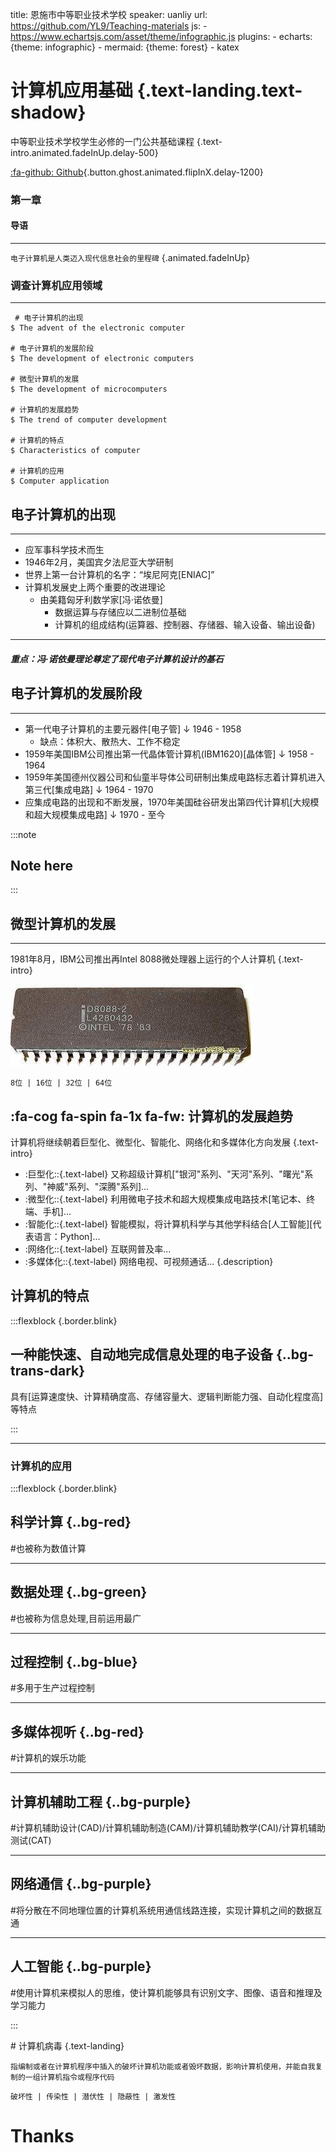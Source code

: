 title: 恩施市中等职业技术学校
speaker: uanliy
url: https://github.com/YL9/Teaching-materials
js:
    - https://www.echartsjs.com/asset/theme/infographic.js
plugins:
    - echarts: {theme: infographic}
    - mermaid: {theme: forest}
    - katex

<slide class="bg-black-blue aligncenter" image="https://cn.bing.com/az/hprichbg/rb/RainierDawn_EN-AU3730494945_1920x1080.jpg .dark">

# 计算机应用基础 {.text-landing.text-shadow}

中等职业技术学校学生必修的一门公共基础课程 {.text-intro.animated.fadeInUp.delay-500}

[:fa-github: Github](https://github.com/YL9/Teaching-materials){.button.ghost.animated.flipInX.delay-1200}

<slide :class="size-30 aligncenter">

### 第一章

#### 导语

---

`电子计算机是人类迈入现代信息社会的里程碑` {.animated.fadeInUp}

<slide :class="size-40 aligncenter">

### 调查计算机应用领域

---

```shell {.animated.fadeInUp}
 # 电子计算机的出现
$ The advent of the electronic computer

# 电子计算机的发展阶段
$ The development of electronic computers

# 微型计算机的发展
$ The development of microcomputers

# 计算机的发展趋势
$ The trend of computer development

# 计算机的特点
$ Characteristics of computer

# 计算机的应用
$ Computer application
```

<slide class="bg-gradient-r" :class=" size-40 aligncenter" image="https://cn.bing.com/az/hprichbg/rb/WinterLynx_ZH-CN7158207296_1920x1080.jpg .dark">

## 电子计算机的出现
---

* 应军事科学技术而生
* 1946年2月，美国宾夕法尼亚大学研制
* 世界上第一台计算机的名字：“埃尼阿克[ENIAC]”
* 计算机发展史上两个重要的改进理论
    * 由美籍匈牙利数学家[冯·诺依曼] 
        * 数据运算与存储应以二进制位基础
        * 计算机的组成结构(运算器、控制器、存储器、输入设备、输出设备)

---

##### 重点：冯·诺依曼理论尊定了现代电子计算机设计的基石 

<slide :class="size-60 aligncenter">

## 电子计算机的发展阶段

---

-   第一代电子计算机的主要元器件[电子管] ↓ 1946 - 1958
    - 缺点：体积大、散热大、工作不稳定
-   1959年美国IBM公司推出第一代晶体管计算机(IBM1620)[晶体管] ↓ 1958 - 1964
-   1959年美国德州仪器公司和仙童半导体公司研制出集成电路标志着计算机进入第三代[集成电路] ↓ 1964 - 1970
-   应集成电路的出现和不断发展，1970年美国硅谷研发出第四代计算机[大规模和超大规模集成电路] ↓ 1970 - 至今 

:::note
## Note here
:::
<slide :class="size-50 aligncenter">

##  微型计算机的发展

---
1981年8月，IBM公司推出再Intel 8088微处理器上运行的个人计算机 {.text-intro}

![Intel8088](./public/images/Intel8088.jpg "Intel 8088")

` 8位 | 16位 | 32位 | 64位 `
<slide :class="size-50">

##  :fa-cog fa-spin fa-1x fa-fw: 计算机的发展趋势

计算机将继续朝着巨型化、微型化、智能化、网络化和多媒体化方向发展 {.text-intro}

* :巨型化\::{.text-label}  又称超级计算机["银河"系列、"天河"系列、"曙光"系列、"神威"系列、"深腾"系列]...
* :微型化\::{.text-label}  利用微电子技术和超大规模集成电路技术[笔记本、终端、手机]...
* :智能化\::{.text-label} 智能模拟，将计算机科学与其他学科结合[人工智能][代表语言：Python]...
* :网络化\::{.text-label} 互联网普及率...
* :多媒体化\::{.text-label} 网络电视、可视频通话...
{.description}

<slide>

## 计算机的特点

:::flexblock {.border.blink}

## 一种能快速、自动地完成信息处理的电子设备 {..bg-trans-dark}

具有[运算速度快、计算精确度高、存储容量大、逻辑判断能力强、自动化程度高]等特点

:::

---

### 计算机的应用

:::flexblock {.border.blink}

## 科学计算 {..bg-red}

\#也被称为数值计算

---

## 数据处理 {..bg-green}

\#也被称为信息处理,目前运用最广

---

## 过程控制 {..bg-blue}

\#多用于生产过程控制

---

## 多媒体视听 {..bg-red}

\#计算机的娱乐功能

---

## 计算机辅助工程 {..bg-purple}

\#计算机辅助设计(CAD)/计算机辅助制造(CAM)/计算机辅助教学(CAI)/计算机辅助测试(CAT)

---

## 网络通信 {..bg-purple}

\#将分散在不同地理位置的计算机系统用通信线路连接，实现计算机之间的数据互通

---

## 人工智能 {..bg-purple}

\#使用计算机来模拟人的思维，使计算机能够具有识别文字、图像、语音和推理及学习能力

:::

<slide class="aligncenter">
# 计算机病毒 {.text-landing}

` 指编制或者在计算机程序中插入的破坏计算机功能或者毁坏数据，影响计算机使用，并能自我复制的一组计算机指令或程序代码 `

` 破坏性 | 传染性 | 潜伏性 | 隐蔽性 | 激发性 `

<slide class="bg-purple" :class="size-50 aligncenter" image="http://h1.ioliu.cn/bing/SandiaSunrise_ZH-CN11155504388_1920x1080.jpg .dark">

# Thanks